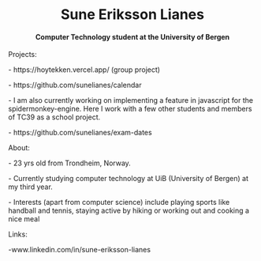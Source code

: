 <h1 align="center">
 Sune Eriksson Lianes
</h1>
<h4 align="center">
 Computer Technology student at the University of Bergen
</h4>

<p>Projects:</p>
<p> - https://hoytekken.vercel.app/ (group project) </p>
<p> - https://github.com/sunelianes/calendar </p>
<p> - I am also currently working on implementing a feature in javascript for the spidermonkey-engine.
      Here I work with a few other students and members of TC39 as a school project.</p>
<p> - https://github.com/sunelianes/exam-dates </p>

<p>About:</p>
<p> - 23 yrs old from Trondheim, Norway. </p>
<p> - Currently studying computer technology at UiB (University of Bergen) at my third year. </p>
<p> - Interests (apart from computer science) include playing sports like handball and tennis, staying active by hiking or working out and cooking a nice meal </p>

<p>Links:</p>
<p> -www.linkedin.com/in/sune-eriksson-lianes</p>



<!---
sunelianes/sunelianes is a ✨ special ✨ repository because its `README.md` (this file) appears on your GitHub profile.
You can click the Preview link to take a look at your changes.
--->
